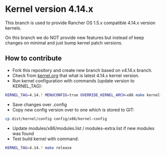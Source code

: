 # Kernel version 4.14.x
This branch is used to provide Rancher OS 1.5.x compatible 4.14.x version kernels.

On this branch we do NOT provide new features but instead of keep changes on minimal and just bump kernel patch versions.

## How to contribute
- Fork this repository and create new branch based on v4.14.x branch.
- Check from [kernel.org](https://www.kernel.org/) that what is latest 4.14.x kernel version.
- Run kernel configuration with commands (update version to KERNEL_TAG):
```bash
KERNEL_TAG=4.14.? MENUCONFIG=true OVERRIDE_KERNEL_ARCH=x86 make kernel-config
```
- Save changes over .config
- Copy new config version over to one which is stored to GIT:
```bash
cp dist/kernel/config config/x86/kernel-config
```
- Update modules/x86/modules.list / modules-extra.list if new modules was found
- Test build kernel with command:
```bash
KERNEL_TAG=4.14.? make release
```
